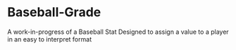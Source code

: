 # Baseball-Grade
A work-in-progress of a Baseball Stat Designed to assign a value to a player in an easy to interpret format
